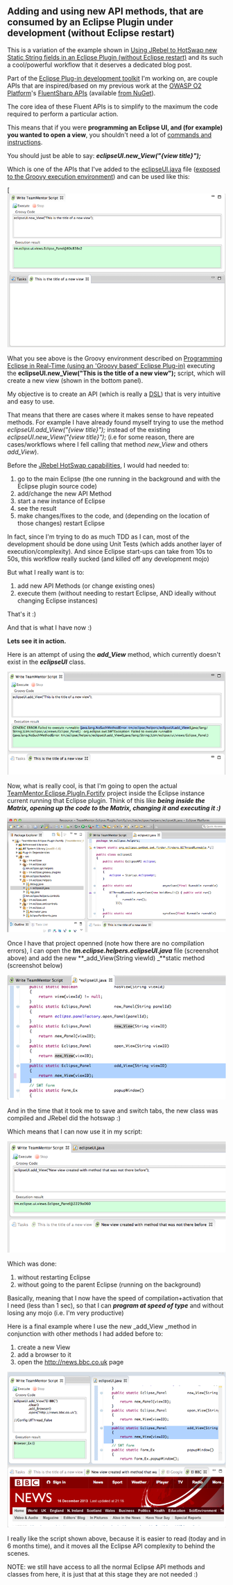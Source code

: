 ## Adding and using new API methods, that are consumed by an Eclipse Plugin under development (without Eclipse restart)

This is a variation of the example shown in [Using JRebel to HotSwap new Static String fields in an Eclipse Plugin (without Eclipse restart)](http://blog.diniscruz.com/2013/12/using-jrebel-to-hotswap-new-static.html) and its such a cool/powerful workflow that it deserves a dedicated blog post.

Part of the [Eclipse Plug-in development toolkit](http://blog.diniscruz.com/2013/11/si-open-sources-eclipse-plugin.html) I'm working on, are couple APIs that are inspired/based on my previous work at the [OWASP O2 Platform](http://blog.diniscruz.com/p/owasp-o2-platform.html)'s [FluentSharp APIs](https://fluentsharp.codeplex.com/) (available [from NuGet](http://www.nuget.org/packages?q=FluentSharp)).

The core idea of these Fluent APIs is to simplify to the maximum the code required to perform a particular action.

This means that if you were **programming an Eclipse UI, and (for example) you wanted to open a view**, you shouldn't need a lot of [commands and instructions](http://www.eclipse.org/articles/viewArticle/ViewArticle2.html).

You should just be able to say: **_eclipseUI.new_View("{view title}");_**  

Which is one of the APIs that I've added to the [eclipseUI.java](https://github.com/TeamMentor/TeamMentor_Eclipse_Plugin/blob/develop/TeamMentor.Eclipse.PlugIn.Fortify/src/tm/eclipse/helpers/eclipseUI.java#L89) file ([exposed to the Groovy execution environment](https://github.com/TeamMentor/TeamMentor_Eclipse_Plugin/blob/develop/TeamMentor.Eclipse.PlugIn.Fortify/src/tm/eclipse/groovy/plugins/GroovyExecution.java#L58)) and can be used like this:

[![](images/Screen_Shot_2013-12-16_at_21_15_03.png)

What you see above is the Groovy environment described on [Programming Eclipse in Real-Time (using an 'Groovy based' Eclipse Plug-in)](http://blog.diniscruz.com/2013/08/programming-eclipse-in-real-time-using.html) executing the **eclipseUI.new_View("This is the title of a new view");** script, which will create a new view (shown in the bottom panel).

My objective is to create an API (which is really a [DSL](http://en.wikipedia.org/wiki/Domain-specific_language)) that is very intuitive and easy to use.

That means that there are cases where it makes sense to have repeated methods. For example I have already found myself trying to use the method _eclipseUI.add_View("{view title}");_ instead of the existing _eclipseUI.new_View("{view title}")_;  (i.e for some reason, there are cases/workflows where I fell calling that method _new_View_ and others _add_View_).  

Before the [JRebel HotSwap capabilities](http://blog.diniscruz.com/2013/12/using-jrebel-to-hotswap-new-static.html), I would had needed to:

1) go to the main Eclipse (the one running in the background and with the Eclipse plugin source code)  
2) add/change the new API Method  
3) start a new instance of Eclipse  
4) see the result  
5) make changes/fixes to the code, and (depending on the location of those changes) restart Eclipse

In fact, since I'm trying to do as much TDD as I can, most of the development should be done using Unit Tests (which adds another layer of execution/complexity). And since Eclipse start-ups can take from 10s to 50s, this workflow really sucked (and killed off any development mojo)

But what I really want is to:

1) add new API Methods (or change existing ones)  
2) execute them (without needing to restart Eclipse, AND ideally without changing Eclipse instances)

That's it :)

And that is what I have now :)

**Lets see it in action.**

Here is an attempt of using the **_add_View_** method, which currently doesn't exist in the **_eclipseUI_** class.

[![](images/Screen_Shot_2013-12-16_at_21_15_46.png)](http://1.bp.blogspot.com/-RGRLAgYUorI/Uq9vGnTxcEI/AAAAAAAAFK0/Zr8AzlO-W6k/s1600/Screen+Shot+2013-12-16+at+21.15.46.png)

Now, what is really cool, is that I'm going to open the actual [TeamMentor.Eclipse.PlugIn.Fortify](http://teammentor.eclipse.plugin.fortify/) project inside the Eclipse instance current running that Eclipse plugin. Think of this like **_being_** **_inside the Matrix, opening up the code to the Matrix, changing it and executing it :)_**

[![](images/Screen_Shot_2013-12-16_at_21_16_17.png)](http://2.bp.blogspot.com/-at4g7RByJ3I/Uq9vGlVvGhI/AAAAAAAAFK4/eHF3vEM3ToE/s1600/Screen+Shot+2013-12-16+at+21.16.17.png)

Once I have that project openned (note how there are no compilation errors), I can open the **_tm.eclipse.helpers.eclipseUI.java_** file (screenshot above) and add the new **_add_View(String viewId) _**static method (screenshot below)  

[![](images/Screen_Shot_2013-12-16_at_21_17_56.png)](http://1.bp.blogspot.com/-lcM-ZYpIUGc/Uq9vHihvm6I/AAAAAAAAFLY/ul4bCpBiHBo/s1600/Screen+Shot+2013-12-16+at+21.17.56.png)

And in the time that it took me to save and switch tabs, the new class was compiled and JRebel did the hotswap :)

Which means that I can now use it in my script:

[![](images/Screen_Shot_2013-12-16_at_21_18_38.png)](http://1.bp.blogspot.com/-4haR0_D_HGk/Uq9vH597NVI/AAAAAAAAFLQ/I4s4oqDlxik/s1600/Screen+Shot+2013-12-16+at+21.18.38.png)

Which was done:

1) without restarting Eclipse  
2) without going to the parent Eclipse (running on the background)

Basically, meaning that I now have the speed of compilation+activation that I need (less than 1 sec), so that I can **_program at speed of type_** and without losing any mojo (i.e. I'm very productive)

Here is a final example where I use the new _add_View _method in conjunction with other methods I had added before to:

1) create a new View  
2) add a browser to it  
3) open the http://news.bbc.co.uk page

[![](images/Screen_Shot_2013-12-16_at_21_21_58.png)](http://2.bp.blogspot.com/-PQ4yW7bNnz8/Uq9vIguX7SI/AAAAAAAAFLg/hbLaRNa7zwU/s1600/Screen+Shot+2013-12-16+at+21.21.58.png)


I really like the script shown above, because it is easier to read (today and in 6 months time), and it moves all the Eclipse API complexity to behind the scenes.

NOTE: we still have access to all the normal Eclipse API methods and classes from here, it is just that at this stage they are not needed :)
